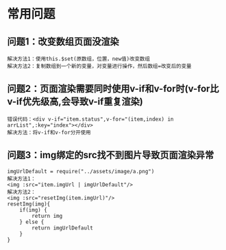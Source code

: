 # 常用问题

## 问题1：改变数组页面没渲染
```
解决方法1：使用this.$set(原数组，位置，new值)改变数组
解决方法2：复制数组到一个新的变量，对变量进行操作，然后数组=改变后的变量
```

## 问题2：页面渲染需要同时使用v-if和v-for时(v-for比v-if优先级高,会导致v-if重复渲染)
```
错误代码：<div v-if="item.status",v-for="(item,index) in arrList",:key="index"></div>
解决方法：将v-if和v-for分开使用
```

## 问题3：img绑定的src找不到图片导致页面渲染异常
```
imgUrlDefault = require("../assets/image/a.png")
解决方法1：
<img :src="item.imgUrl | imgUrlDefault"/>
解决方法2：
<img :src="resetImg(item.imgUrl)"/>
resetImg(img){
    if(img) {
        return img
    } else {
        return imgUrlDefault
    }
}
```
